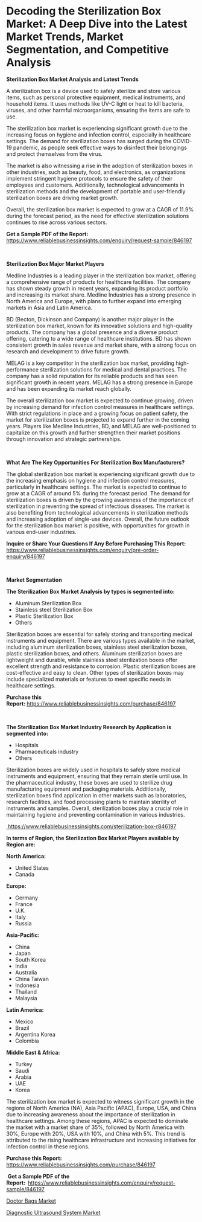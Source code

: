 <p><h1>Decoding the Sterilization Box Market: A Deep Dive into the Latest Market Trends, Market Segmentation, and Competitive Analysis</h1></p><p><strong>Sterilization Box Market Analysis and Latest Trends</strong></p>
<p><p>A sterilization box is a device used to safely sterilize and store various items, such as personal protective equipment, medical instruments, and household items. It uses methods like UV-C light or heat to kill bacteria, viruses, and other harmful microorganisms, ensuring the items are safe to use.</p><p>The sterilization box market is experiencing significant growth due to the increasing focus on hygiene and infection control, especially in healthcare settings. The demand for sterilization boxes has surged during the COVID-19 pandemic, as people seek effective ways to disinfect their belongings and protect themselves from the virus.</p><p>The market is also witnessing a rise in the adoption of sterilization boxes in other industries, such as beauty, food, and electronics, as organizations implement stringent hygiene protocols to ensure the safety of their employees and customers. Additionally, technological advancements in sterilization methods and the development of portable and user-friendly sterilization boxes are driving market growth.</p><p>Overall, the sterilization box market is expected to grow at a CAGR of 11.9% during the forecast period, as the need for effective sterilization solutions continues to rise across various sectors.</p></p>
<p><strong>Get a Sample PDF of the Report:&nbsp;</strong> <a href="https://www.reliablebusinessinsights.com/enquiry/request-sample/846197">https://www.reliablebusinessinsights.com/enquiry/request-sample/846197</a></p>
<p>&nbsp;</p>
<p><strong>Sterilization Box Major Market Players</strong></p>
<p><p>Medline Industries is a leading player in the sterilization box market, offering a comprehensive range of products for healthcare facilities. The company has shown steady growth in recent years, expanding its product portfolio and increasing its market share. Medline Industries has a strong presence in North America and Europe, with plans to further expand into emerging markets in Asia and Latin America.</p><p>BD (Becton, Dickinson and Company) is another major player in the sterilization box market, known for its innovative solutions and high-quality products. The company has a global presence and a diverse product offering, catering to a wide range of healthcare institutions. BD has shown consistent growth in sales revenue and market share, with a strong focus on research and development to drive future growth.</p><p>MELAG is a key competitor in the sterilization box market, providing high-performance sterilization solutions for medical and dental practices. The company has a solid reputation for its reliable products and has seen significant growth in recent years. MELAG has a strong presence in Europe and has been expanding its market reach globally.</p><p>The overall sterilization box market is expected to continue growing, driven by increasing demand for infection control measures in healthcare settings. With strict regulations in place and a growing focus on patient safety, the market for sterilization boxes is projected to expand further in the coming years. Players like Medline Industries, BD, and MELAG are well-positioned to capitalize on this growth and further strengthen their market positions through innovation and strategic partnerships.</p></p>
<p>&nbsp;</p>
<p><strong>What Are The Key Opportunities For Sterilization Box Manufacturers?</strong></p>
<p><p>The global sterilization box market is experiencing significant growth due to the increasing emphasis on hygiene and infection control measures, particularly in healthcare settings. The market is expected to continue to grow at a CAGR of around 5% during the forecast period. The demand for sterilization boxes is driven by the growing awareness of the importance of sterilization in preventing the spread of infectious diseases. The market is also benefiting from technological advancements in sterilization methods and increasing adoption of single-use devices. Overall, the future outlook for the sterilization box market is positive, with opportunities for growth in various end-user industries.</p></p>
<p><strong>Inquire or Share Your Questions If Any Before Purchasing This Report:</strong> <a href="https://www.reliablebusinessinsights.com/enquiry/pre-order-enquiry/846197">https://www.reliablebusinessinsights.com/enquiry/pre-order-enquiry/846197</a></p>
<p>&nbsp;</p>
<p><strong>Market Segmentation</strong></p>
<p><strong>The Sterilization Box Market Analysis by types is segmented into:</strong></p>
<p><ul><li>Aluminum Sterilization Box</li><li>Stainless steel Sterilization Box</li><li>Plastic Sterilization Box</li><li>Others</li></ul></p>
<p><p>Sterilization boxes are essential for safely storing and transporting medical instruments and equipment. There are various types available in the market, including aluminum sterilization boxes, stainless steel sterilization boxes, plastic sterilization boxes, and others. Aluminum sterilization boxes are lightweight and durable, while stainless steel sterilization boxes offer excellent strength and resistance to corrosion. Plastic sterilization boxes are cost-effective and easy to clean. Other types of sterilization boxes may include specialized materials or features to meet specific needs in healthcare settings.</p></p>
<p><strong>Purchase this Report:&nbsp;</strong><a href="https://www.reliablebusinessinsights.com/purchase/846197">https://www.reliablebusinessinsights.com/purchase/846197</a></p>
<p>&nbsp;</p>
<p><strong>The Sterilization Box Market Industry Research by Application is segmented into:</strong></p>
<p><ul><li>Hospitals</li><li>Pharmaceuticals industry</li><li>Others</li></ul></p>
<p><p>Sterilization boxes are widely used in hospitals to safely store medical instruments and equipment, ensuring that they remain sterile until use. In the pharmaceutical industry, these boxes are used to sterilize drug manufacturing equipment and packaging materials. Additionally, sterilization boxes find application in other markets such as laboratories, research facilities, and food processing plants to maintain sterility of instruments and samples. Overall, sterilization boxes play a crucial role in maintaining hygiene and preventing contamination in various industries.</p></p>
<p><a href="https://www.reliablebusinessinsights.com/sterilization-box-r846197">&nbsp;https://www.reliablebusinessinsights.com/sterilization-box-r846197</a></p>
<p><strong>In terms of Region, the Sterilization Box Market Players available by Region are:</strong></p>
<p>
    <p> <strong> North America: </strong>
        <ul>
            <li>United States</li>
            <li>Canada</li>
        </ul>
        </p> 
    <p> <strong> Europe: </strong>
        <ul>
            <li>Germany</li>
            <li>France</li>
            <li>U.K.</li>
            <li>Italy</li>
            <li>Russia</li>
        </ul>
        </p> 
    <p> <strong> Asia-Pacific: </strong>
        <ul>
            <li>China</li>
            <li>Japan</li>
            <li>South Korea</li>
            <li>India</li>
            <li>Australia</li>
            <li>China Taiwan</li>
            <li>Indonesia</li>
            <li>Thailand</li>
            <li>Malaysia</li>
        </ul>
        </p> 
    <p> <strong> Latin America: </strong>
        <ul>
            <li>Mexico</li>
            <li>Brazil</li>
            <li>Argentina Korea</li>
            <li>Colombia</li>
        </ul>
        </p> 
    <p> <strong> Middle East & Africa: </strong>
        <ul>
            <li>Turkey</li>
            <li>Saudi</li>
            <li>Arabia</li>
            <li>UAE</li>
            <li>Korea</li>
        </ul>
    </p>
    </p>
<p><p>The sterilization box market is expected to witness significant growth in the regions of North America (NA), Asia Pacific (APAC), Europe, USA, and China due to increasing awareness about the importance of sterilization in healthcare settings. Among these regions, APAC is expected to dominate the market with a market share of 35%, followed by North America with 30%, Europe with 20%, USA with 10%, and China with 5%. This trend is attributed to the rising healthcare infrastructure and increasing initiatives for infection control in these regions.</p></p>
<p><strong>Purchase this Report: </strong><a href="https://www.reliablebusinessinsights.com/purchase/846197">https://www.reliablebusinessinsights.com/purchase/846197</a></p>
<p>&nbsp;<strong>Get a Sample PDF of the Report:&nbsp;&nbsp;</strong><a href="https://www.reliablebusinessinsights.com/enquiry/request-sample/846197">https://www.reliablebusinessinsights.com/enquiry/request-sample/846197</a></p>
<p><strong></strong></p>
<p><p><a href="https://github.com/RoccoManning/Market-Research-Report-List-6/blob/main/doctor-bags-market.md">Doctor Bags Market</a></p><p><a href="https://github.com/ranaacryptoaddmin/Market-Research-Report-List-1/blob/main/diagnostic-ultrasound-system-market.md">Diagnostic Ultrasound System Market</a></p></p>